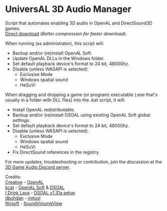 # UniversAL 3D Audio Manager
 Script that automates enabling 3D audio in OpenAL and DirectSound3D games.  
[Direct download](https://kutt.it/U3DAMDirectDownload)  (*Better compression for faster download*).

When running (as administrator), this script will:
- Backup and/or (re)install OpenAL Soft.
- Update OpenAL DLLs in the Windows folder.
- Set default playback device's format to 24 bit, 48000hz.
- Disable (unless WASAPI is selected):
    - Exclusive Mode
    - Windows spatial sound
    - HeSuVi

When dragging and dropping a game (or program) executable (.exe that's usually in a folder with DLL files) into the .bat script, it will:
- Install OpenAL redistributable.
- Backup and/or (re)install DSOAL using existing OpenAL Soft global settings.
- Set default playback device's format to 24 bit, 48000hz.
- Disable (unless WASAPI is selected):
    - Exclusive Mode
    - Windows spatial sound
    - HeSuVi
- Fix DirectSound references in the registry.

For more updates, troubleshooting or contribution, join the discussion at the [3D Game Audio Discord server](https://discord.gg/RhRMbmQ).

Credits:  
[Creative](https://en.wikipedia.org/wiki/Aureal_Semiconductor#History) - [OpenAL](https://openal.org/)  
[kcat](https://github.com/kcat) - [OpenAL Soft](https://github.com/kcat/openal-soft) & [DSOAL](https://github.com/kcat/dsoal)  
[I Drink Lava](https://www.youtube.com/channel/UCGrS-9TNYTo-gp3pjrA6VDg) - [DSOAL v1.31a setup](https://www.nexusmods.com/newvegas/mods/65094)  
[dbohdan](https://github.com/dbohdan) - [initool](https://github.com/dbohdan/initool)  
[Nirsoft](https://www.nirsoft.net/) - [SoundVolumeView](https://www.nirsoft.net/utils/sound_volume_view.html)
